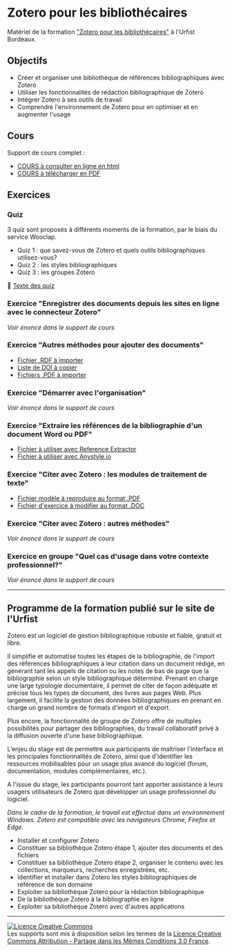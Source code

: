 # Zotero pour les bibliothécaires

Matériel de la formation ["Zotero pour les bibliothécaires"](https://sygefor.reseau-urfist.fr/#/training/9808/11657?from=true) à l'Urfist Bordeaux.

## Objectifs

* Créer et organiser une bibliothèque de références bibliographiques avec Zotero
* Utiliser les fonctionnalités de rédaction bibliographique de Zotero
* Intégrer Zotero à ses outils de travail
* Comprendre l'environnement de Zotero pour en optimiser et en augmenter l'usage


## Cours

Support de cours complet :

* [COURS à consulter en ligne en html](https://github.com/fflamerie/zotero_bibpro/blob/main/docs/zotero_bibpro_COURS.md) 
* [COURS à télécharger en PDF](https://github.com/fflamerie/zotero_bibpro/blob/main/docs/zotero_bibpro_COURS.pdf)

## Exercices
### Quiz
3 quiz sont proposés à différents moments de la formation, par le biais du service Wooclap.

* Quiz 1 :  que savez-vous de Zotero et quels outils bibliographiques utilisez-vous?
* Quiz 2 : les styles bibliographiques
* Quiz 3 : les groupes Zotero

🎯 [Texte des quiz](https://github.com/fflamerie/zotero_bibpro/blob/main/docs/zotero_bibpro_quiz.md)

### Exercice "Enregistrer des documents depuis les sites en ligne avec le connecteur Zotero"

_Voir énoncé dans le support de cours_

### Exercice "Autres méthodes pour ajouter des documents"
  * [Fichier .RDF à importer](https://raw.githubusercontent.com/fflamerie/zotero_bibpro/main/docs/zotero_bibpro_import.rdf) 
  * [Liste de DOI à copier](https://github.com/fflamerie/zotero_bibpro/blob/main/docs/zotero_bibpro_import-DOI.txt)
  * [Fichiers .PDF à importer](https://github.com/fflamerie/zotero_bibpro/blob/main/docs/import-PDF)

### Exercice "Démarrer avec l'organisation" 

_Voir énoncé dans le support de cours_

### Exercice "Extraire les références de la bibliographie d'un document Word ou PDF"
* [Fichier à utiliser avec Reference Extractor](https://github.com/fflamerie/zotero_bibpro/blob/main/docs/zotero_bibpro_ex_ref_extractor.docx)
* [Fichier à utiliser avec Anystyle.io](https://github.com/fflamerie/zotero_bibpro/blob/main/docs/zotero_bibpro_ex_anystyle.docx)

### Exercice "Citer avec Zotero : les modules de traitement de texte"

* [Fichier modèle à reproduire au format .PDF](https://github.com/fflamerie/zotero_bibpro/blob/main/docs/zotero_bibpro_TP_citer_MODELE.pdf)
* [Fichier d'exercice à modifier au format .DOC](https://github.com/fflamerie/zotero_bibpro/blob/main/docs/zotero_bibpro_TP_citer_EXERCICE.doc) 

### Exercice "Citer avec Zotero : autres méthodes"

_Voir énoncé dans le support de cours_

### Exercice en groupe "Quel cas d'usage dans votre contexte professionnel?"

_Voir énoncé dans le support de cours_

***
## Programme de la formation publié sur le site de l'Urfist

Zotero est un logiciel de gestion bibliographique robuste et fiable, gratuit et libre.

Il simplifie et automatise toutes les étapes de la bibliographie, de l'import des références bibliographiques à leur citation dans un document rédigé, en générant tant les appels de citation ou les notes de bas de page que la bibliographie selon un style bibliographique déterminé. Prenant en charge une large typologie documentaire, il permet de citer de façon adéquate et précise tous les types de document, des livres aux pages Web. Plus largement, il facilite la gestion des données bibliographiques en prenant en charge un grand nombre de formats d'import et d'export.

Plus encore, la fonctionnalité de groupe de Zotero offre de multiples possibilités pour partager des bibliographies, du travail collaboratif privé à la diffusion ouverte d'une base bibliographique. 

L’enjeu du stage est de permettre aux participants de maîtriser l'interface et les principales fonctionnalités de Zotero, ainsi que d'identifier les ressources mobilisables pour un usage plus avancé du logiciel (forum, documentation, modules complémentaires, etc.).

A l'issue du stage, les participants pourront tant apporter assistance à leurs usagers utilisateurs de Zotero que développer un usage professionnel du logiciel.


*Dans le cadre de la formation, le travail est effectué dans un environnement Windows. Zotero est compatible avec les navigateurs Chrome, Firefox et Edge.*

* Installer et configurer Zotero
* Constituer sa bibliothèque Zotero étape 1, ajouter des documents et des fichiers
* Constituer sa bibliothèque Zotero étape 2, organiser le contenu avec les collections, marqueurs, recherches enregistrées, etc.
* Identifier et installer dans Zotero les styles bibliographiques de référence de son domaine
* Exploiter sa bibliothèque Zotero pour la rédaction bibliographique
* De la bibliothèque Zotero à la bibliographie en ligne
* Exploiter sa bibliothèque Zotero avec d'autres applications

***

<a rel="license" href="http://creativecommons.org/licenses/by-sa/3.0/fr/"><img alt="Licence Creative Commons" style="border-width:0" src="https://i.creativecommons.org/l/by-sa/3.0/fr/88x31.png" /></a><br />Les supports sont mis à disposition selon les termes de la <a rel="license" href="http://creativecommons.org/licenses/by-sa/3.0/fr/">Licence Creative Commons Attribution -  Partage dans les Mêmes Conditions 3.0 France</a>.
